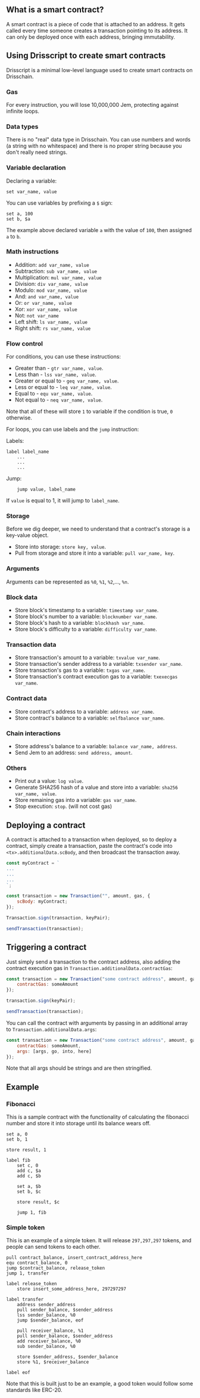 ## What is a smart contract?

A smart contract is a piece of code that is attached to an address. It gets called every time someone creates a transaction pointing to its address. It can only be deployed once with each address, bringing immutability.

## Using Drisscript to create smart contracts

Drisscript is a minimal low-level language used to create smart contracts on Drisschain.

### Gas

For every instruction, you will lose 10,000,000 Jem, protecting against infinite loops.

### Data types

There is no "real" data type in Drisschain. You can use numbers and words (a string with no whitespace) and there is no proper string because you don't really need strings.

### Variable declaration

Declaring a variable:
```
set var_name, value
```

You can use variables by prefixing a `$` sign:
```
set a, 100
set b, $a
```

The example above declared variable `a` with the value of `100`, then assigned `a` to `b`.

### Math instructions

* Addition: `add var_name, value`
* Subtraction: `sub var_name, value`
* Multiplication: `mul var_name, value`
* Division: `div var_name, value`
* Modulo: `mod var_name, value`
* And: `and var_name, value`
* Or: `or var_name, value`
* Xor: `xor var_name, value`
* Not: `not var_name`
* Left shift: `ls var_name, value`
* Right shift: `rs var_name, value`


### Flow control

For conditions, you can use these instructions:

* Greater than - `gtr var_name, value`.
* Less than - `lss var_name, value`.
* Greater or equal to - `geq var_name, value`.
* Less or equal to - `leq var_name, value`.
* Equal to - `equ var_name, value`.
* Not equal to - `neq var_name, value`.

Note that all of these will store `1` to variable if the condition is true, `0` otherwise.

For loops, you can use labels and the `jump` instruction:

Labels:
```
label label_name
	...
	...
	...
```

Jump:
```
	jump value, label_name
```

If `value` is equal to 1, it will jump to `label_name`.

### Storage

Before we dig deeper, we need to understand that a contract's storage is a key-value object.

* Store into storage: `store key, value`.
* Pull from storage and store it into a variable: `pull var_name, key`.

### Arguments

Arguments can be represented as `%0`, `%1`, `%2`,..., `%n`.

### Block data

* Store block's timestamp to a variable: `timestamp var_name`.
* Store block's number to a variable: `blocknumber var_name`.
* Store block's hash to a variable: `blockhash var_name`.
* Store block's difficulty to a variable: `difficulty var_name`.

### Transaction data

* Store transaction's amount to a variable: `txvalue var_name`.
* Store transaction's sender address to a variable: `txsender var_name`.
* Store transaction's gas to a variable: `txgas var_name`.
* Store transaction's contract execution gas to a variable: `txexecgas var_name`.

### Contract data

* Store contract's address to a variable: `address var_name`.
* Store contract's balance to a variable: `selfbalance var_name`.

### Chain interactions

* Store address's balance to a variable: `balance var_name, address`.
* Send Jem to an address: `send address, amount`.

### Others

* Print out a value: `log value`.
* Generate SHA256 hash of a value and store into a variable: `sha256 var_name, value`.
* Store remaining gas into a variable: `gas var_name`.
* Stop execution: `stop`. (will not cost gas)

## Deploying a contract

A contract is attached to a transaction when deployed, so to deploy a contract, simply create a transaction, paste the contract's code into `<tx>.additionalData.scBody`, and then broadcast the transaction away.

```js
const myContract = `
...
...
...
`;

const transaction = new Transaction("", amount, gas, {
	scBody: myContract;
});

Transaction.sign(transaction, keyPair);

sendTransaction(transaction);
```

## Triggering a contract

Just simply send a transaction to the contract address, also adding the contract execution gas in `Transaction.additionalData.contractGas`:
```js
const transaction = new Transaction("some contract address", amount, gas, {
	contractGas: someAmount
});

transaction.sign(keyPair);

sendTransaction(transaction);
```

You can call the contract with arguments by passing in an additional array to `Transaction.additionalData.args`:
```js
const transaction = new Transaction("some contract address", amount, gas, {
	contractGas: someAmount,
	args: [args, go, into, here]
});
```

Note that all args should be strings and are then stringified.

## Example

### Fibonacci

This ís a sample contract with the functionality of calculating the fibonacci number and store it into storage until its balance wears off.
```
set a, 0
set b, 1

store result, 1

label fib
    set c, 0
    add c, $a
    add c, $b
    
    set a, $b
    set b, $c

    store result, $c

    jump 1, fib
```

### Simple token

This is an example of a simple token. It will release `297,297,297` tokens, and people can send tokens to each other.
```
pull contract_balance, insert_contract_address_here
equ contract_balance, 0
jump $contract_balance, release_token
jump 1, transfer

label release_token
    store insert_some_address_here, 297297297

label transfer
    address sender_address
    pull sender_balance, $sender_address
    lss sender_balance, %0
    jump $sender_balance, eof

    pull receiver_balance, %1
    pull sender_balance, $sender_address
    add receiver_balance, %0
    sub sender_balance, %0

    store $sender_address, $sender_balance
    store %1, $receiver_balance

label eof
```
Note that this is built just to be an example, a good token would follow some standards like ERC-20.
